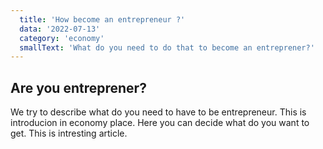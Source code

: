 ```yaml
---
  title: 'How become an entrepreneur ?'
  data: '2022-07-13'
  category: 'economy'
  smallText: 'What do you need to do that to become an entreprener?'
---
```


## Are you entreprener?
We try to describe what do you need to have to be entrepreneur. This is introducion in economy place. Here you can decide what do you want to get. This is intresting article.